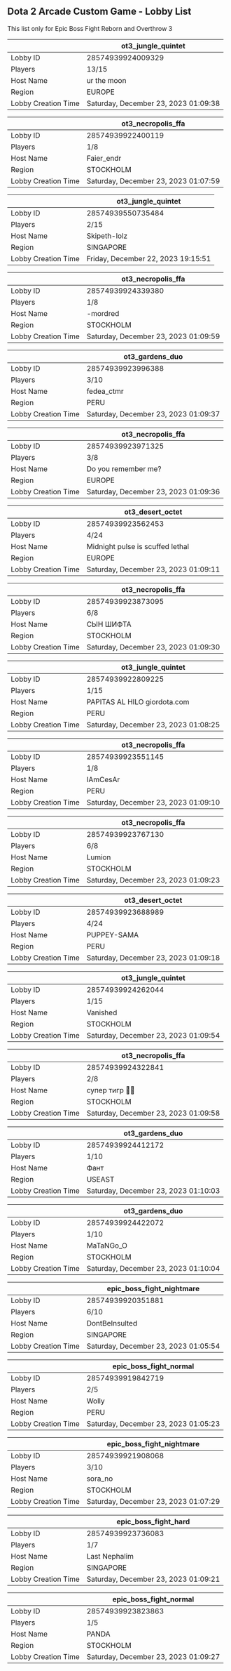 ## Dota 2 Arcade Custom Game - Lobby List

This list only for Epic Boss Fight Reborn and Overthrow 3

|  | ot3_jungle_quintet |
| ------ | ------ |
| Lobby ID | 28574939924009329 |
| Players | 13/15 |
| Host Name | ur the moon |
| Region | EUROPE |
| Lobby Creation Time | Saturday, December 23, 2023 01:09:38 |


|  | ot3_necropolis_ffa |
| ------ | ------ |
| Lobby ID | 28574939922400119 |
| Players | 1/8 |
| Host Name | Faier_endr |
| Region | STOCKHOLM |
| Lobby Creation Time | Saturday, December 23, 2023 01:07:59 |


|  | ot3_jungle_quintet |
| ------ | ------ |
| Lobby ID | 28574939550735484 |
| Players | 2/15 |
| Host Name | Skipeth-lolz |
| Region | SINGAPORE |
| Lobby Creation Time | Friday, December 22, 2023 19:15:51 |


|  | ot3_necropolis_ffa |
| ------ | ------ |
| Lobby ID | 28574939924339380 |
| Players | 1/8 |
| Host Name | -mordred |
| Region | STOCKHOLM |
| Lobby Creation Time | Saturday, December 23, 2023 01:09:59 |


|  | ot3_gardens_duo |
| ------ | ------ |
| Lobby ID | 28574939923996388 |
| Players | 3/10 |
| Host Name | fedea_ctmr |
| Region | PERU |
| Lobby Creation Time | Saturday, December 23, 2023 01:09:37 |


|  | ot3_necropolis_ffa |
| ------ | ------ |
| Lobby ID | 28574939923971325 |
| Players | 3/8 |
| Host Name | Do you remember me? |
| Region | EUROPE |
| Lobby Creation Time | Saturday, December 23, 2023 01:09:36 |


|  | ot3_desert_octet |
| ------ | ------ |
| Lobby ID | 28574939923562453 |
| Players | 4/24 |
| Host Name | Midnight pulse is scuffed lethal |
| Region | EUROPE |
| Lobby Creation Time | Saturday, December 23, 2023 01:09:11 |


|  | ot3_necropolis_ffa |
| ------ | ------ |
| Lobby ID | 28574939923873095 |
| Players | 6/8 |
| Host Name | СЫН ШИФТА |
| Region | STOCKHOLM |
| Lobby Creation Time | Saturday, December 23, 2023 01:09:30 |


|  | ot3_jungle_quintet |
| ------ | ------ |
| Lobby ID | 28574939922809225 |
| Players | 1/15 |
| Host Name | PAPITAS AL HILO giordota.com |
| Region | PERU |
| Lobby Creation Time | Saturday, December 23, 2023 01:08:25 |


|  | ot3_necropolis_ffa |
| ------ | ------ |
| Lobby ID | 28574939923551145 |
| Players | 1/8 |
| Host Name | IAmCesAr |
| Region | PERU |
| Lobby Creation Time | Saturday, December 23, 2023 01:09:10 |


|  | ot3_necropolis_ffa |
| ------ | ------ |
| Lobby ID | 28574939923767130 |
| Players | 6/8 |
| Host Name | Lumion |
| Region | STOCKHOLM |
| Lobby Creation Time | Saturday, December 23, 2023 01:09:23 |


|  | ot3_desert_octet |
| ------ | ------ |
| Lobby ID | 28574939923688989 |
| Players | 4/24 |
| Host Name | PUPPEY-SAMA |
| Region | PERU |
| Lobby Creation Time | Saturday, December 23, 2023 01:09:18 |


|  | ot3_jungle_quintet |
| ------ | ------ |
| Lobby ID | 28574939924262044 |
| Players | 1/15 |
| Host Name | Vanished |
| Region | STOCKHOLM |
| Lobby Creation Time | Saturday, December 23, 2023 01:09:54 |


|  | ot3_necropolis_ffa |
| ------ | ------ |
| Lobby ID | 28574939924322841 |
| Players | 2/8 |
| Host Name | супер тигр 🐯🐅 |
| Region | STOCKHOLM |
| Lobby Creation Time | Saturday, December 23, 2023 01:09:58 |


|  | ot3_gardens_duo |
| ------ | ------ |
| Lobby ID | 28574939924412172 |
| Players | 1/10 |
| Host Name | Фант |
| Region | USEAST |
| Lobby Creation Time | Saturday, December 23, 2023 01:10:03 |


|  | ot3_gardens_duo |
| ------ | ------ |
| Lobby ID | 28574939924422072 |
| Players | 1/10 |
| Host Name | MaTaNGo_O |
| Region | STOCKHOLM |
| Lobby Creation Time | Saturday, December 23, 2023 01:10:04 |


|  | epic_boss_fight_nightmare |
| ------ | ------ |
| Lobby ID | 28574939920351881 |
| Players | 6/10 |
| Host Name | DontBeInsulted |
| Region | SINGAPORE |
| Lobby Creation Time | Saturday, December 23, 2023 01:05:54 |


|  | epic_boss_fight_normal |
| ------ | ------ |
| Lobby ID | 28574939919842719 |
| Players | 2/5 |
| Host Name | Wolly |
| Region | PERU |
| Lobby Creation Time | Saturday, December 23, 2023 01:05:23 |


|  | epic_boss_fight_nightmare |
| ------ | ------ |
| Lobby ID | 28574939921908068 |
| Players | 3/10 |
| Host Name | sora_no |
| Region | STOCKHOLM |
| Lobby Creation Time | Saturday, December 23, 2023 01:07:29 |


|  | epic_boss_fight_hard |
| ------ | ------ |
| Lobby ID | 28574939923736083 |
| Players | 1/7 |
| Host Name | Last Nephalim |
| Region | SINGAPORE |
| Lobby Creation Time | Saturday, December 23, 2023 01:09:21 |


|  | epic_boss_fight_normal |
| ------ | ------ |
| Lobby ID | 28574939923823863 |
| Players | 1/5 |
| Host Name | PANDA |
| Region | STOCKHOLM |
| Lobby Creation Time | Saturday, December 23, 2023 01:09:27 |


